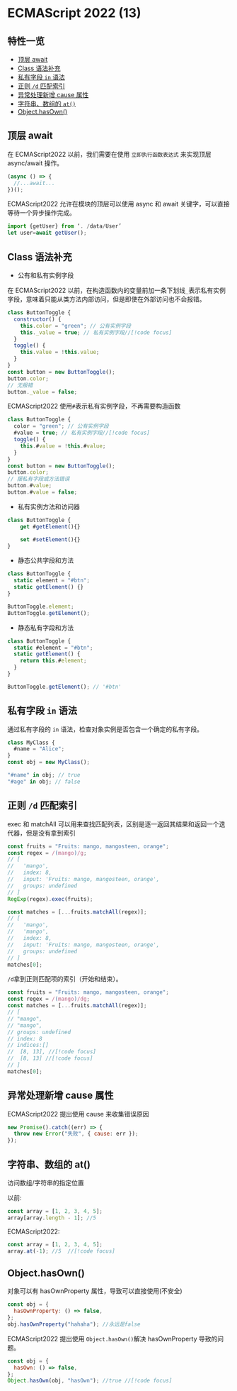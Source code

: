 # ECMAScript 2022 (13)

## 特性一览

- [顶层 await](#顶层-await)
- [Class 语法补充](#class-语法补充)
- [私有字段 `in` 语法](#私有字段-in-语法)
- [正则 `/d` 匹配索引](#正则-d-匹配索引)
- [异常处理新增 cause 属性](#异常处理新增-cause-属性)
- [字符串、数组的 `at()`](#字符串、数组的-at)
- [Object.hasOwn()](#object-hasown)

## 顶层 await

在 ECMAScript2022 以前，我们需要在使用 `立即执行函数表达式` 来实现顶层 async/await 操作。

```js
(async () => {
  //...await...
})();
```

ECMAScript2022 允许在模块的顶层可以使用 async 和 await 关键字，可以直接等待一个异步操作完成。

```js
import {getUser} from ‘. /data/User’
let user=await getUser();
```

## Class 语法补充

- 公有和私有实例字段

在 ECMAScript2022 以前，在构造函数内的变量前加一条下划线`_`表示私有实例字段，意味着只能从类方法内部访问，但是即使在外部访问也不会报错。

```js
class ButtonToggle {
  constructor() {
    this.color = "green"; // 公有实例字段
    this._value = true; // 私有实例字段//[!code focus]
  }
  toggle() {
    this.value = !this.value;
  }
}
const button = new ButtonToggle();
button.color;
// 无报错
button._value = false;
```

ECMAScript2022 使用`#`表示私有实例字段，不再需要构造函数

```js
class ButtonToggle {
  color = "green"; // 公有实例字段
  #value = true; // 私有实例字段//[!code focus]
  toggle() {
    this.#value = !this.#value;
  }
}
const button = new ButtonToggle();
button.color;
// 报私有字段或方法错误
button.#value;
button.#value = false;
```

- 私有实例方法和访问器

```js
class ButtonToggle {
    get #getElement(){}

    set #setElement(){}
}
```

- 静态公共字段和方法

```js
class ButtonToggle {
  static element = "#btn";
  static getElement() {}
}

ButtonToggle.element;
ButtonToggle.getElement();
```

- 静态私有字段和方法

```js
class ButtonToggle {
  static #element = "#btn";
  static getElement() {
    return this.#element;
  }
}

ButtonToggle.getElement(); // '#btn'
```

## 私有字段 `in` 语法

通过私有字段的 `in` 语法，检查对象实例是否包含一个确定的私有字段。

```js
class MyClass {
  #name = "Alice";
}
const obj = new MyClass();

"#name" in obj; // true
"#age" in obj; // false
```

## 正则 `/d` 匹配索引

exec 和 matchAll 可以用来查找匹配列表，区别是逐一返回其结果和返回一个迭代器，但是没有拿到索引

```js
const fruits = "Fruits: mango, mangosteen, orange";
const regex = /(mango)/g;
// [
//   'mango',
//   index: 8,
//   input: 'Fruits: mango, mangosteen, orange',
//   groups: undefined
// ]
RegExp(regex).exec(fruits);

const matches = [...fruits.matchAll(regex)];
// [
//   'mango',
//   'mango',
//   index: 8,
//   input: 'Fruits: mango, mangosteen, orange',
//   groups: undefined
// ]
matches[0];
```

`/d`拿到正则匹配项的索引（开始和结束）。

```js
const fruits = "Fruits: mango, mangosteen, orange";
const regex = /(mango)/dg;
const matches = [...fruits.matchAll(regex)];
// [
// "mango",
// "mango",
// groups: undefined
// index: 8
// indices:[]
//  [8, 13], //[!code focus]
//  [8, 13] //[!code focus]
// ]
matches[0];
```

## 异常处理新增 cause 属性

ECMAScript2022 提出使用 cause 来收集错误原因

```js
new Promise().catch((err) => {
  throw new Error("失败", { cause: err });
});
```

## 字符串、数组的 at()

访问数组/字符串的指定位置

以前:

```js
const array = [1, 2, 3, 4, 5];
array[array.length - 1]; //5
```

ECMAScript2022:

```js
const array = [1, 2, 3, 4, 5];
array.at(-1); //5  //[!code focus]
```

## Object.hasOwn()

对象可以有 hasOwnProperty 属性，导致可以直接使用(不安全)

```js
const obj = {
  hasOwnProperty: () => false,
};
obj.hasOwnProperty("hahaha"); //永远是false
```

ECMAScript2022 提出使用 `Object.hasOwn()`解决 hasOwnProperty 导致的问题。

```js
const obj = {
  hasOwn: () => false,
};
Object.hasOwn(obj, "hasOwn"); //true //[!code focus]
```
